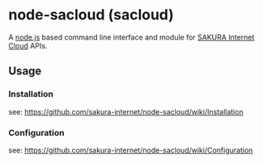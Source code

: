 node-sacloud (sacloud)
=====================

A [node.js](http://nodejs.org) based command line interface and module for [SAKURA Internet Cloud](http://cloud.sakura.ad.jp/) APIs.

## Usage

### Installation

see: https://github.com/sakura-internet/node-sacloud/wiki/Installation

### Configuration

see: https://github.com/sakura-internet/node-sacloud/wiki/Configuration
